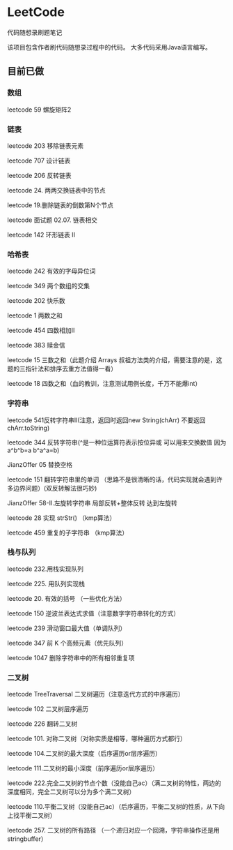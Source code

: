 # LeetCode
 代码随想录刷题笔记
 
 该项目包含作者刷代码随想录过程中的代码。
 大多代码采用Java语言编写。
 
## 目前已做
### 数组
 leetcode 59 螺旋矩阵2

### 链表
 leetcode 203 移除链表元素
 
 leetcode 707 设计链表

 leetcode 206 反转链表

 leetcode 24. 两两交换链表中的节点

 leetcode 19.删除链表的倒数第N个节点

 leetcode 面试题 02.07. 链表相交

 leetcode 142 环形链表 II

### 哈希表
leetcode 242 有效的字母异位词

leetcode 349 两个数组的交集

leetcode 202 快乐数

leetcode 1 两数之和

leetcode 454 四数相加II

leetcode 383 赎金信 

leetcode 15 三数之和（此题介绍 Arrays 叔祖方法类的介绍，需要注意的是，这题的三指针法和排序去重方法值得一看）

leetcode 18 四数之和（血的教训，注意测试用例长度，千万不能爆int）

### 字符串
leetcode 541反转字符串II(注意，返回时返回new String(chArr) 不要返回 chArr.toString)

leetcode 344 反转字符串(^是一种位运算符表示按位异或 可以用来交换数值 因为a^b^b=a b^a^a=b)

JianzOffer 05 替换空格

leetcode 151 翻转字符串里的单词 （思路不是很清晰的话，代码实现就会遇到许多边界问题）(双反转解法很巧妙)

JianzOffer 58-II.左旋转字符串 局部反转+整体反转 达到左旋转

leetcode 28 实现 strStr() （kmp算法）

leetcode 459 重复的子字符串 （kmp算法）

### 栈与队列
leetcode 232.用栈实现队列

leetcode 225. 用队列实现栈

leetcode 20. 有效的括号 （一些优化方法）

leetcode 150 逆波兰表达式求值（注意数字字符串转化的方式）

leetcode 239 滑动窗口最大值（单调队列）

leetcode 347 前 K 个高频元素（优先队列）

leetcode 1047 删除字符串中的所有相邻重复项

### 二叉树
leetcode TreeTraversal 二叉树遍历（注意迭代方式的中序遍历）

leetcode 102 二叉树层序遍历

leetcode 226 翻转二叉树

leetcode 101. 对称二叉树（对称实质是相等，哪种遍历方式都行）

leetcode 104.二叉树的最大深度（后序遍历or层序遍历）

leetcode 111.二叉树的最小深度（前序遍历or层序遍历）

leetcode 222.完全二叉树的节点个数（没能自己ac）（满二叉树的特性，两边的深度相同，完全二叉树可以分为多个满二叉树）

leetcode 110.平衡二叉树（没能自己ac）（后序遍历，平衡二叉树的性质，从下向上找平衡二叉树）

leetcode 257. 二叉树的所有路径 （一个递归对应一个回溯，字符串操作还是用stringbuffer）

